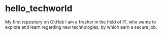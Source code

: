 # hello_techworld
My first repository on GitHub
I am a fresher in the field of IT, who wants to explore and learn regarding new technologies, by which earn a secure job.
